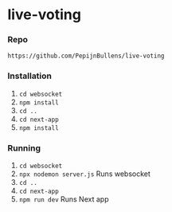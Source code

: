 # live-voting

### Repo
`https://github.com/PepijnBullens/live-voting`

### Installation

1. `cd websocket`
2. `npm install`
3. `cd ..`
4. `cd next-app`
5. `npm install`

### Running

1. `cd websocket`
2. `npx nodemon server.js` Runs websocket
3. `cd ..`
4. `cd next-app`
5. `npm run dev` Runs Next app
